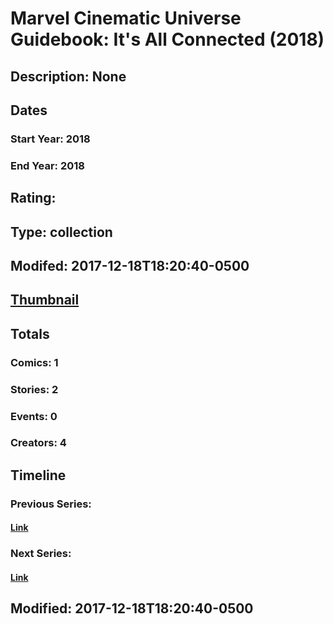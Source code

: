 # Marvel Cinematic Universe Guidebook: It's All Connected (2018)
## Description: None
## Dates
### Start Year: 2018
### End Year: 2018
## Rating: 
## Type: collection
## Modifed: 2017-12-18T18:20:40-0500
## [Thumbnail](http://i.annihil.us/u/prod/marvel/i/mg/b/40/image_not_available.jpg)
## Totals
### Comics: 1
### Stories: 2
### Events: 0
### Creators: 4
## Timeline
### Previous Series: 
#### [Link]()
### Next Series: 
#### [Link]()
## Modified: 2017-12-18T18:20:40-0500